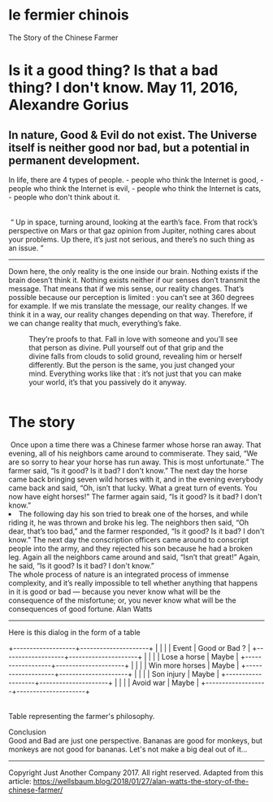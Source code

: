 # le fermier chinois

<p>
The Story of the Chinese Farmer
</p>
<h1>
Is it a good thing? Is that a bad thing? I don't know.
May 11, 2016, Alexandre Gorius
</h1>
<h2>
In nature, Good & Evil do not exist. The Universe itself is neither good nor bad, but a potential in permanent development.
</h2>
<table>
In life, there are 4 types of people.
- people who think the Internet is good,
- people who think the Internet is evil,
- people who think the Internet is cats,
- people who don't think about it.
</table>
<img
[ Image : https://cdn-images-1.medium.com/max/1000/1*2PCmLZyzQaF2pyKYkSTFpA.jpeg ]/>
<q>
Up in space, turning around, looking at the earth’s face. From that rock’s perspective on Mars or that gaz opinion from Jupiter, nothing cares about your problems. Up there, it’s just not serious, and there’s no such thing as an issue.
</q>
<hr>
Down here, the only reality is the one inside our brain. Nothing exists if the brain doesn’t think it. Nothing exists neither if our senses don’t transmit the message. That means that if we mis sense, our reality changes. That’s possible because our perception is limited : you can’t see at 360 degrees for example. If we mis translate the message, our reality changes. If we think it in a way, our reality changes depending on that way. Therefore, if we can change reality that much, everything’s fake.
</hr>
<figure>
They’re proofs to that. Fall in love with someone and you’ll see that person as divine. Pull yourself out of that grip and the divine falls from clouds to solid ground, revealing him or herself differently. But the person is the same, you just changed your mind. Everything works like that : it’s not just that you can make your world, it’s that you passively do it anyway.
</figure>
<img
[ Image : http://static2.businessinsider.com/image/52fe8230eab8ea4275063b89/nasa-has-determined-where-the-mysterious-jelly-doughnut-rock-on-mars-came-from.jpg caption: "what does he think about it?" ]/>
<h1>
The story
</h1>
<img
[ Image : https://cdn-images-1.medium.com/max/800/1*IQqkmPXYZuJViY5p-ymk0A.jpeg  caption: "The Old Chinese Farmer" ]/>

<caption>
Once upon a time there was a Chinese farmer whose horse ran away. That evening, all of his neighbors came around to commiserate. They said, “We are so sorry to hear your horse has run away. This is most unfortunate.” The farmer said, “Is it good? Is it bad? I don't know.” The next day the horse came back bringing seven wild horses with it, and in the evening everybody came back and said, “Oh, isn’t that lucky. What a great turn of events. You now have eight horses!” The farmer again said, “Is it good? Is it bad? I don't know.” 
</caption>

<li>The following day his son tried to break one of the horses, and while riding it, he was thrown and broke his leg. The neighbors then said, “Oh dear, that’s too bad,” and the farmer responded, “Is it good? Is it bad? I don't know.” The next day the conscription officers came around to conscript people into the army, and they rejected his son because he had a broken leg. Again all the neighbors came around and said, “Isn’t that great!” Again, he said, “Is it good? Is it bad? I don't know.”
</li>
<th>
The whole process of nature is an integrated process of immense complexity, and it’s really impossible to tell whether anything that happens in it is good or bad — because you never know what will be the consequence of the misfortune; or, you never know what will be the consequences of good fortune.
</th>
Alan Watts


----

Here is this dialog in the form of a table
<table>
   +-------------------+---------------------+
   |                   |                     |
   | Event             |  Good or Bad ?      |
   +-------------------+---------------------+
   |                   |                     |
   | Lose a horse      |  Maybe              |
   +------------------+---------------------+
   |                   |                     |
   | Win more horses   |  Maybe              |
   +-------------------+---------------------+
   |                   |                     |
   | Son injury        |  Maybe              |
   +-------------------+---------------------+
   |                   |                     |
   | Avoid war	       |  Maybe              |
   +-------------------+---------------------+
</table>
   Table representing the farmer's philosophy.
   
   
Conclusion  
Good and Bad are just one perspective. Bananas are good for monkeys, but monkeys are not good for bananas. Let's not make a big deal out of it...

----
Copyright Just Another Company 2017. All right reserved. Adapted from this article: https://wellsbaum.blog/2018/01/27/alan-watts-the-story-of-the-chinese-farmer/
